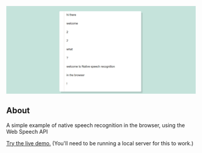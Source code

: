 ![Speech Detection in the Browser screenshot](screenshot.jpg)
## About
A simple example of native speech recognition in the browser, using the Web Speech API

[Try the live demo.](https://rawgit.com/StephanieCunnane/javascript30/master/20%20-%20Speech%20Detection%20in%20the%20Browser/index.html) (You'll need to be running a local server for this to work.)
